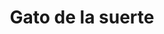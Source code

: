 ---
title: Gato de la suerte
date: 
draft: false

# descripcion
description : Gato de la suerte

materials: Plata 925

color: Plateado

dimensions: 1cm x 2cm

code: 02-14-0174

type: "Dijes"

categories: []

# Images
# first image will be shown in the product page
images:
  # - image: "images/path_to_image"
  # La ubicacion de las imagenes es imagenes/Dijes/Dijes.Plata/02-14-0174-gato-de-la-suerte
  - image: "./images/dijes/plata/02-14-0174-gato-de-la-suerte.JPG"
---
